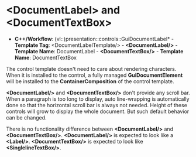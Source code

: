 # \<DocumentLabel\> and \<DocumentTextBox\>

- **C++/Workflow**: (vl::)presentation::controls::GuiDocumentLabel* - **Template Tag**: \<DocumentLabelTemplate/\> - **\<DocumentLabel/\>** - **Template Name**: DocumentLabel - **\<DocumentTextBox/\>** - **Template Name**: DocumentTextBox

The control template doesn't need to care about rendering characters. When it is installed to the control, a fully managed **GuiDocumentElement** will be installed to the **ContainerComposition** of the control template.

**\<DocumentLabel/\>** and **\<DocumentTextBox/\>** don't provide any scroll bar. When a paragraph is too long to display, auto line-wrapping is automatically done so that the horizontal scroll bar is always not needed. Height of these controls will grow to display the whole document. But such default behavior can be changed.

There is no functionality difference between **\<DocumentLabel/\>** and **\<DocumentTextBox/\>**. **\<DocumentLabel/\>** is expected to look like a **\<Label/\>**. **\<DocumentTextBox/\>** is expected to look like **\<SinglelineTextBox/\>**.

